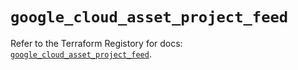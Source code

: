 # `google_cloud_asset_project_feed`

Refer to the Terraform Registory for docs: [`google_cloud_asset_project_feed`](https://registry.terraform.io/providers/hashicorp/google-beta/4.73.2/docs/resources/google_cloud_asset_project_feed).
